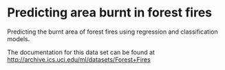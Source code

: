 # Predicting area burnt in forest fires
Predicting the burnt area of forest fires using regression and classification models. 

The documentation for this data set can be found at http://archive.ics.uci.edu/ml/datasets/Forest+Fires
